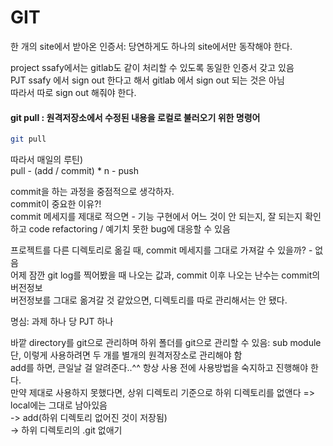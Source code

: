 # GIT
한 개의 site에서 받아온 인증서: 당연하게도 하나의 site에서만 동작해야 한다.  

project ssafy에서는 gitlab도 같이 처리할 수 있도록 동일한 인증서 갖고 있음  
PJT ssafy 에서 sign out 한다고 해서 gitlab 에서 sign out 되는 것은 아님  
따라서 따로 sign out 해줘야 한다.  

#### git pull : 원격저장소에서 수정된 내용을 로컬로 불러오기 위한 명령어  
```bash
git pull
```  

따라서 매일의 루틴)  
pull - (add / commit) * n  - push  

commit을 하는 과정을 중점적으로 생각하자.  
commit이 중요한 이유?!  
commit 메세지를 제대로 적으면 - 기능 구현에서 어느 것이 안 되는지, 잘 되는지 확인하고 code refactoring / 예기치 못한 bug에 대응할 수 있음  

프로젝트를 다른 디렉토리로 옮길 때, commit 메세지를 그대로 가져갈 수 있을까? - 없음  
어제 잠깐 git log를 찍어봤을 때 나오는 값과, commit 이후 나오는 난수는 commit의 버전정보  
버전정보를 그대로 옮겨갈 것 같았으면, 디렉토리를 따로 관리해서는 안 됐다.  

명심: 과제 하나 당 PJT 하나  

바깥 directory를 git으로 관리하며 하위 폴더를 git으로 관리할 수 있음: sub module  
단, 이렇게 사용하려면 두 개를 별개의 원격저장소로 관리해야 함  
add를 하면, 큰일날 걸 알려준다..^^ 항상 사용 전에 사용방법을 숙지하고 진행해야 한다.  
만약 제대로 사용하지 못했다면, 상위 디렉토리 기준으로 하위 디렉토리를 없앤다
=> local에는 그대로 남아있음  
-> add(하위 디렉토리 없어진 것이 저장됨)  
-> 하위 디렉토리의 .git 없애기  
